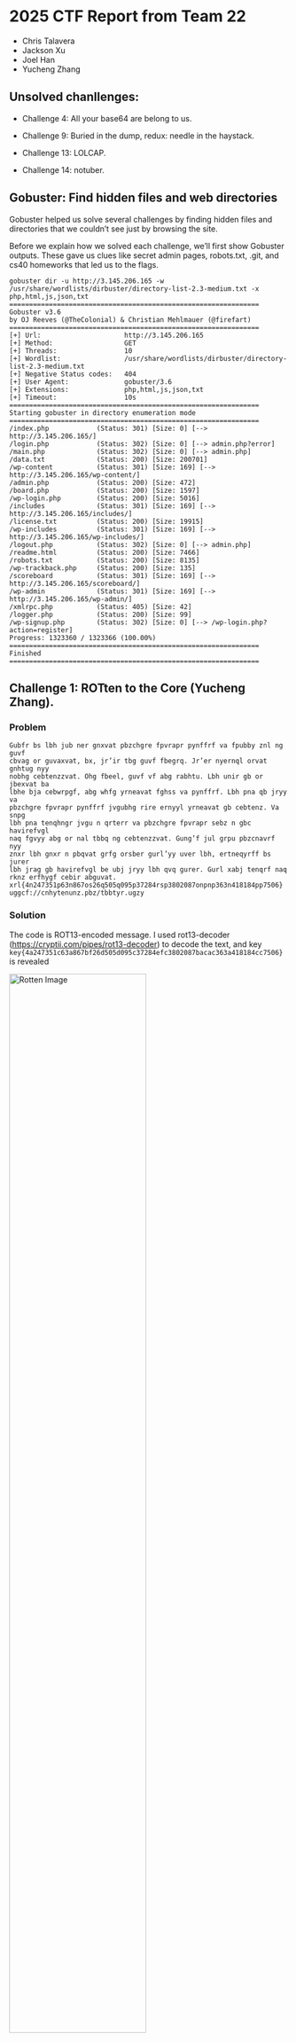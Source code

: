 # 2025 CTF Report from Team 22

- Chris Talavera
- Jackson Xu
- Joel Han
- Yucheng Zhang

## Unsolved chanllenges:

- Challenge 4: All your base64 are belong to us.

- Challenge 9: Buried in the dump, redux: needle in the haystack.

- Challenge 13: LOLCAP.

- Challenge 14: notuber.

## Gobuster: Find hidden files and web directories

Gobuster helped us solve several challenges by finding hidden files and directories that we couldn’t see just by browsing the site.

Before we explain how we solved each challenge, we’ll first show Gobuster outputs. These gave us clues like secret admin pages, robots.txt, .git, and cs40 homeworks that led us to the flags.

```
gobuster dir -u http://3.145.206.165 -w /usr/share/wordlists/dirbuster/directory-list-2.3-medium.txt -x php,html,js,json,txt
===============================================================
Gobuster v3.6
by OJ Reeves (@TheColonial) & Christian Mehlmauer (@firefart)
===============================================================
[+] Url:                     http://3.145.206.165
[+] Method:                  GET
[+] Threads:                 10
[+] Wordlist:                /usr/share/wordlists/dirbuster/directory-list-2.3-medium.txt
[+] Negative Status codes:   404
[+] User Agent:              gobuster/3.6
[+] Extensions:              php,html,js,json,txt
[+] Timeout:                 10s
===============================================================
Starting gobuster in directory enumeration mode
===============================================================
/index.php            (Status: 301) [Size: 0] [--> http://3.145.206.165/]
/login.php            (Status: 302) [Size: 0] [--> admin.php?error]
/main.php             (Status: 302) [Size: 0] [--> admin.php]
/data.txt             (Status: 200) [Size: 200701]
/wp-content           (Status: 301) [Size: 169] [--> http://3.145.206.165/wp-content/]
/admin.php            (Status: 200) [Size: 472]
/board.php            (Status: 200) [Size: 1597]
/wp-login.php         (Status: 200) [Size: 5016]
/includes             (Status: 301) [Size: 169] [--> http://3.145.206.165/includes/]
/license.txt          (Status: 200) [Size: 19915]
/wp-includes          (Status: 301) [Size: 169] [--> http://3.145.206.165/wp-includes/]
/logout.php           (Status: 302) [Size: 0] [--> admin.php]
/readme.html          (Status: 200) [Size: 7466]
/robots.txt           (Status: 200) [Size: 8135]
/wp-trackback.php     (Status: 200) [Size: 135]
/scoreboard           (Status: 301) [Size: 169] [--> http://3.145.206.165/scoreboard/]
/wp-admin             (Status: 301) [Size: 169] [--> http://3.145.206.165/wp-admin/]
/xmlrpc.php           (Status: 405) [Size: 42]
/logger.php           (Status: 200) [Size: 99]
/wp-signup.php        (Status: 302) [Size: 0] [--> /wp-login.php?action=register]
Progress: 1323360 / 1323366 (100.00%)
===============================================================
Finished
===============================================================
```

## Challenge 1: ROTten to the Core (Yucheng Zhang).

### Problem

```
Gubfr bs lbh jub ner gnxvat pbzchgre fpvrapr pynffrf va fpubby znl ng guvf
cbvag or guvaxvat, bx, jr’ir tbg guvf fbegrq. Jr’er nyernql orvat gnhtug nyy
nobhg cebtenzzvat. Ohg fbeel, guvf vf abg rabhtu. Lbh unir gb or jbexvat ba
lbhe bja cebwrpgf, abg whfg yrneavat fghss va pynffrf. Lbh pna qb jryy va
pbzchgre fpvrapr pynffrf jvgubhg rire ernyyl yrneavat gb cebtenz. Va snpg
lbh pna tenqhngr jvgu n qrterr va pbzchgre fpvrapr sebz n gbc havirefvgl
naq fgvyy abg or nal tbbq ng cebtenzzvat. Gung’f jul grpu pbzcnavrf nyy
znxr lbh gnxr n pbqvat grfg orsber gurl’yy uver lbh, ertneqyrff bs jurer
lbh jrag gb havirefvgl be ubj jryy lbh qvq gurer. Gurl xabj tenqrf naq
rknz erfhygf cebir abguvat.
xrl{4n247351p63n867os26q505q095p37284rsp3802087onpnp363n418184pp7506}
uggcf://cnhytenunz.pbz/tbbtyr.ugzy
```

### Solution

The code is ROT13-encoded message. I used rot13-decoder (https://cryptii.com/pipes/rot13-decoder) to decode the text, and key `key{4a247351c63a867bf26d505d095c37284efc3802087bacac363a418184cc7506}` is revealed

<img src="rotten.png" alt="Rotten Image" width="70%">

## Challenge 2: I hope I didn't make this too easy: another flag is on the blog.

### Problem

There must be another flag on the blog... 

### Solution

This is a multi-layer Base64 encoded text. I used the below python script to decode 20 layers to finally got the key `key{5925189030bc2af596c7ccc8d925c292ca0e25165965caba71e9d5fafaebd744}`.

```
import base64

# Read the input
data = open("encoded.txt", "rb").read()

# Try decoding up to 50 layers
for i in range(50):
    try:
        print(f"[+] Decoding layer {i+1}")
        data = base64.b64decode(data)
    except Exception as e:
        print(f"[-] Stopped decoding at layer {i+1}: {e}")
        break

# Save final decoded data
with open("decoded_final.bin", "wb") as f:
    f.write(data)
```

## Challenge 3: .git the FLAG.

### Problem

Find the flag, HINT: .git

### Solution

#### Screenshot of flag

![Challenge 3 Flag](challenge_3_flag.PNG)

#### Exact Location

FLAG file from http://3.145.206.165/.git/ endpoint

![.git Directory](git_dir.PNG)

#### Method

Once endpoint was uncovered using brute force adding /.git/ to the url we found a number of files and directories.
One of which was a FLAG file once downloaded and viewed in Notepad exposed the flag. 


## Challenge 4: All your base64 are belong to us

### Problem

Find flag. 
Hints: Base64, bad grammar

### Solution

#### Screenshot of flag


#### Exact Location


#### Method


## Challenge 5: Don't ask me if something looks wrong. Look again, pay careful attention.

### Problem


### Solution

#### Screenshot of flag



#### Exact Location


#### Method


## Challenge 6: Don't ask me if something looks wrong. Look again, pay really careful attention.

### Problem


### Solution

#### Screenshot of flag



#### Exact Location


#### Method

## Challenge 7: That readme is peculiar...

### Problem

Where is the readme?
Where is the repo? 
Can we git clone?

### Solution

#### Screenshot of flag

![Readme Spotted](readme_flag.PNG)

#### Exact Location

http://3.145.206.165/readme.html

We found this flag on the readme page.

#### Method

How many file extensions for readme could there be?

We tried this the brute force way trying different file extensions until we got a bite

readme.php
readme.txt
readme.png
readme.html

We eventually found it again on Gobuster...

## Challenge 8: A whole bunch of CS40 homeworks found

### Problem

Find the homeworks, find the flag


### Solution

#### Screenshot of flag

![cs40 flag](cs40_flag.png)

#### Exact Location
http://3.145.206.165/wp-content/uploads/2024/03/

hello.docx file that was actually a PDF!

#### Method

Using GoBuster we found the /wm-content endpoint that led us to this 
http://3.145.206.165/wp-content/uploads/2024/03/

Where we found an intruiging hello.docx that we could not open using Word. 
We checked the file type and it was actually a pdf after converting and viewing the file we found the flag!



## Challenge 10: About my friend bobo

### Problem

Bo Bo is the only other user besides admin (Ming) that has posted. Also the only friend of admin.
Location of the flag will have something to do with Bo Bo

### Solution

#### Screenshot of flag

# ![bobo flag](bobo_flag.png)

#### Exact Location

The location of the flag was saved as a draft in bobo's login dashboard.

#### Method

Used WPScan to identify three users: admin, bobo, and Bo Bo

wpscan --url http://3.145.206.165 --passwords rockyou.txt --usernames admin,bobo,Bo Bo --api-token XXXXXX

Once the password was cracked we used the credentials: bobo, Football
on the wp-login page http://3.145.206.165/wp-login.php to login as bobo.


## Challenge 11: XSS gone sinister.

### Problem

A little bit of sneaky XSS will get us there. 

### Solution

#### Screenshot of flag



#### Exact Location


#### Method

## Challenge 12: Where are the robots? (Yucheng Zhang)

### Problem

These are not the droids you're looking for...

### Solution

#### Screenshot of flag



#### Exact Location


#### Method

## Challenge 13: LOLCAP

### Problem

![Wireshark lol.pcap](wireshark_lol.PNG)

Download the LOLCAP.pcap file and find flag
Packets in pcap file are all malformed

### Solution

#### Screenshot of flag



#### Exact Location


#### Method

## Challenge 13: notuber

### Problem


### Solution

#### Screenshot of flag



#### Exact Location


#### Method
